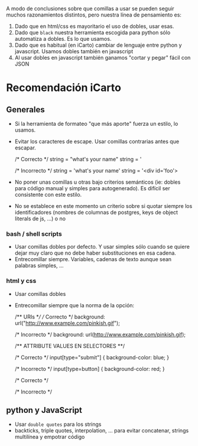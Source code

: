 A modo de conclusiones sobre que comillas a usar se pueden seguir muchos razonamientos distintos, pero nuestra línea de pensamiento es:

1.  Dado que en html/css es mayoritario el uso de dobles, usar esas.
2.  Dado que `black` nuestra herramienta escogida para python sólo automatiza a dobles. Es lo que usamos.
3.  Dado que es habitual (en iCarto) cambiar de lenguaje entre python y javascript. Usamos dobles también en javascript
4.  Al usar dobles en javascript también ganamos "cortar y pegar" fácil con JSON

# Recomendación iCarto

## Generales

-   Si la herramienta de formateo "que más aporte" fuerza un estilo, lo usamos.

-   Evitar los caracteres de escape. Usar comillas contrarias antes que escapar.


    /* Correcto */
    string = "what's your name"
    string = '<div id="foo"></div>

    /* Incorrecto */
    string = 'what\'s your name'
    string = '<div id=\'foo\'></div>

-   No poner unas comillas u otras bajo criterios semánticos (ie: dobles para código manual y simples para autogenerado). Es difícil ser consistente con este estilo.

-   No se establece en este momento un criterio sobre si quotar siempre los identificadores (nombres de columnas de postgres, keys de object literals de js, ...) o no

### bash / shell scripts

-   Usar comillas dobles por defecto. Y usar simples sólo cuando se quiere dejar muy claro que no debe haber substituciones en esa cadena.
-   Entrecomillar siempre. Variables, cadenas de texto aunque sean palabras simples, ...

### html y css

-   Usar comillas dobles

-   Entrecomillar siempre que la norma de la opción:


    /** URIs **/
    /* Correcto */
    background: url("http://www.example.com/pinkish.gif");

    /* Incorrecto */
    background: url(http://www.example.com/pinkish.gif);


    /** ATTRIBUTE VALUES EN SELECTORES **/

    /* Correcto */
    input[type="submit"] {
        background-color: blue;
    }

    /* Incorrecto */
    input[type=button] {
        background-color: red;
    }

    /* Correcto */
    <div id="main" class="foo bar"></div>

    /* Incorrecto */
    <div id=main class="foo bar"></div>

## python y JavaScript

-   Usar `double quotes` para los strings
-   backticks, triple quotes, interpolation, ... para evitar concatenar, strings multilínea y empotrar código
